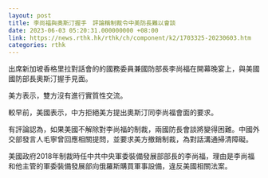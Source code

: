 ```yaml
---
layout: post
title: 李尚福與奧斯汀握手　評論稱制裁令中美防長難以會談
date: 2023-06-03 05:20:31.000000000 +08:00
link: https://news.rthk.hk/rthk/ch/component/k2/1703325-20230603.htm
categories: rthk
---
```


出席新加坡香格里拉對話會的的國務委員兼國防部長李尚福在開幕晚宴上，與美國國防部長奧斯汀握手見面。

美方表示，雙方沒有進行實質性交流。

較早前，美國表示，中方拒絕美方提出奧斯汀同李尚福會面的要求。

有評論認為，如果美國不解除對李尚福的制裁，兩國防長會談將變得困難。中國外交部發言人毛寧曾回應相關提問，並要求美方撤銷制裁，為對話溝通掃清障礙。

美國政府2018年制裁時任中共中央軍委裝備發展部部長的李尚福，理由是李尚福和他主管的軍委裝備發展部向俄羅斯購買軍事設備，違反美國相關法案。
